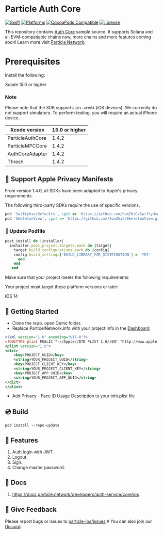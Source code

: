 # Particle Auth Core

[![Swift](https://img.shields.io/badge/Swift-5.7-orange)](https://img.shields.io/badge/Swift-5-orange)
[![Platforms](https://img.shields.io/badge/Platforms-iOS-yellowgreen)](https://img.shields.io/badge/Platforms-iOS-Green)
[![CocoaPods Compatible](https://img.shields.io/cocoapods/v/ParticleAuthCore.svg)](https://img.shields.io/cocoapods/v/Alamofire.svg)
[![License](https://img.shields.io/github/license/Particle-Network/particle-ios)](https://github.com/Particle-Network/particle-mpc-core-ios/blob/main/LICENSE.txt)


This repository contains [Auth Core](https://docs.particle.network/developers/auth-service/core/ios) sample source. It supports Solana and all EVM-compatiable chains now, more chains and more features coming soon! Learn more visit [Particle Network](https://docs.particle.network/).

# Prerequisites
Install the following:

Xcode 15.0 or higher

### Note
Please note that the SDK supports `ios-arm64` (iOS devices). We currently do not support simulators. To perform testing, you will require an actual iPhone device.


| Xcode version                | 15.0 or higher | 
|------------------------------|---------------|
| ParticleAuthCore             | 1.4.2         |
| ParticleMPCCore              | 1.4.2         |
| AuthCoreAdapter              | 1.4.2         |
| Thresh                       | 1.4.2         |

## 🎯 Support Apple Privacy Manifests
From version 1.4.0, all SDKs have been adapted to Apple's privacy requirements.

The following third-party SDKs require the use of specific versions.
```ruby
pod 'SwiftyUserDefaults', :git => 'https://github.com/SunZhiC/SwiftyUserDefaults.git', :branch => 'master'
pod 'SkeletonView', :git => 'https://github.com/SunZhiC/SkeletonView.git', :branch => 'main'
```


###  🧂 Update Podfile
```ruby
post_install do |installer|
  installer.pods_project.targets.each do |target|
    target.build_configurations.each do |config|
    config.build_settings['BUILD_LIBRARY_FOR_DISTRIBUTION'] = 'YES'
      end
    end
   end
```

Make sure that your project meets the following requirements:

Your project must target these platform versions or later:

iOS 14

## 🔧 Getting Started

* Clone the repo. open Demo folder.
* Replace ParticelNetwork.info with your project info in the [Dashboard](https://dashboard.particle.network/#/login).
```xml
<?xml version="1.0" encoding="UTF-8"?>
<!DOCTYPE plist PUBLIC "-//Apple//DTD PLIST 1.0//EN" "http://www.apple.com/DTDs/PropertyList-1.0.dtd">
<plist version="1.0">
<dict>
	<key>PROJECT_UUID</key>
	<string>YOUR_PROJECT_UUID</string>
	<key>PROJECT_CLIENT_KEY</key>
	<string>YOUR_PROJECT_CLIENT_KEY</string>
	<key>PROJECT_APP_UUID</key>
	<string>YOUR_PROJECT_APP_UUID</string>
</dict>
</plist>

```

* Add Privacy - Face ID Usage Description to your info.plist file

## 💿 Build
```
pod install --repo-update
```

## 🔬 Features

1. Auth login with JWT.
2. Logout.
3. Sign.
4. Change master password.

## 📄 Docs
1. https://docs.particle.network/developers/auth-service/core/ios


## 💼 Give Feedback
Please report bugs or issues to [particle-ios/issues](https://github.com/Particle-Network/particle-mpc-core-ios/issues)
◊
You can also join our [Discord](https://discord.gg/2y44qr6CR2).


